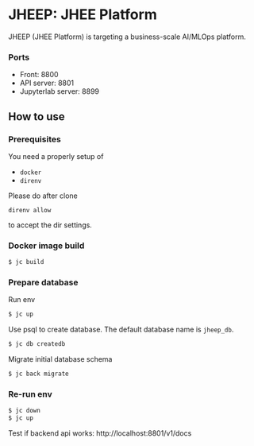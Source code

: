# JHEEP: JHEE Platform

JHEEP (JHEE Platform) is targeting a business-scale AI/MLOps platform.

### Ports
- Front: 8800
- API server: 8801
- Jupyterlab server: 8899

## How to use

### Prerequisites

You need a properly setup of
  - `docker`
  - `direnv`

Please do after clone
```
direnv allow
```
to accept the dir settings.

### Docker image build
```sh
$ jc build
```

### Prepare database

Run env
```sh
$ jc up
```

Use psql to create database. The default database name is `jheep_db`.
```sh
$ jc db createdb
```

Migrate initial database schema
```sh
$ jc back migrate
```

### Re-run env
```sh
$ jc down
$ jc up
```

Test if backend api works: http://localhost:8801/v1/docs
